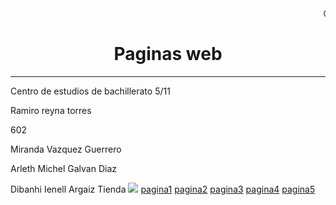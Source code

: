 <HTML>
  <HEAD>
   <TITLE>Portada</TITLE>
   </HEAD>

   <BODY>
      <marquee>CENTRO DE ESTUDIOS DE BACHILLERATO CEB 5/11</marquee>
   <CENTER><H1>Paginas web</H1></CENTER>
    <HR>
    <P>Centro de estudios de bachillerato 5/11
    <P>Ramiro reyna torres 
    <P> 602
    <P>Miranda Vazquez Guerrero
    <P>Arleth Michel Galvan Diaz
    <P>Dibanhi Ienell Argaiz Tienda
    </BODY>
    </HTML>
    </HEAD>
    <BODY>
    <img src="https://encrypted-tbn0.gstatic.com/images?q=tbn:ANd9GcTJvXTV_RGtLKkZYQYkoIw1BuZAOL3FHGYSPw&s">
<a href="https://mirandita02.github.io/pagina1/">pagina1</a>
<a href="https://mirandita02.github.io/pagina2/">pagina2</a>
<a href="https://mirandita02.github.io/pagina3/">pagina3</a>
<a href="https://mirandita02.github.io/pagina4/">pagina4</a>
<a href="https://mirandita02.github.io/pagina5/">pagina5</a>


